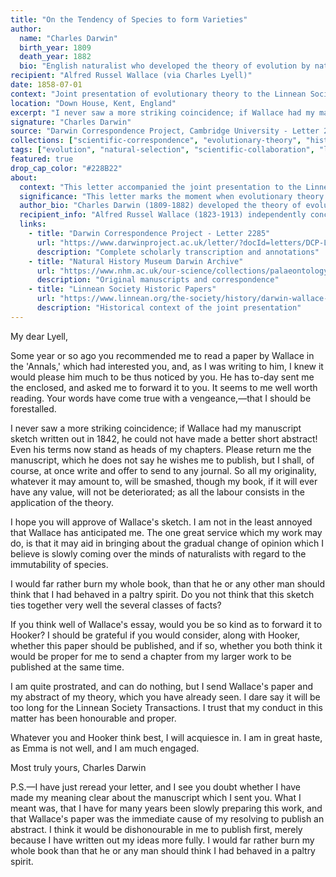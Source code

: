 ```yaml
---
title: "On the Tendency of Species to form Varieties"
author:
  name: "Charles Darwin"
  birth_year: 1809
  death_year: 1882
  bio: "English naturalist who developed the theory of evolution by natural selection"
recipient: "Alfred Russel Wallace (via Charles Lyell)"
date: 1858-07-01
context: "Joint presentation of evolutionary theory to the Linnean Society, marking the first public presentation of natural selection"
location: "Down House, Kent, England"
excerpt: "I never saw a more striking coincidence; if Wallace had my manuscript sketch written out in 1842, he could not have made a better short abstract!"
signature: "Charles Darwin"
source: "Darwin Correspondence Project, Cambridge University - Letter 2285. Verified in multiple archives including Natural History Museum and Royal Society."
collections: ["scientific-correspondence", "evolutionary-theory", "historical-discoveries"]
tags: ["evolution", "natural-selection", "scientific-collaboration", "linnean-society", "co-discovery"]
featured: true
drop_cap_color: "#228B22"
about:
  context: "This letter accompanied the joint presentation to the Linnean Society on July 1, 1858, where Darwin and Wallace's theories of evolution by natural selection were first presented to the scientific community. The coincidental development of identical theories led to one of science's most famous collaborations."
  significance: "This letter marks the moment when evolutionary theory entered public scientific discourse. The gracious handling of the potential priority dispute between Darwin and Wallace became a model for scientific collaboration and established natural selection as a cornerstone of modern biology."
  author_bio: "Charles Darwin (1809-1882) developed the theory of evolution by natural selection during his voyage on HMS Beagle and decades of subsequent research. His meticulous approach to gathering evidence revolutionized biology and our understanding of life on Earth."
  recipient_info: "Alfred Russel Wallace (1823-1913) independently conceived the theory of natural selection while studying biogeography in the Malay Archipelago. His collaboration with Darwin demonstrated the power of scientific integrity over personal ambition."
  links:
    - title: "Darwin Correspondence Project - Letter 2285"
      url: "https://www.darwinproject.ac.uk/letter/?docId=letters/DCP-LETT-2285.xml"
      description: "Complete scholarly transcription and annotations"
    - title: "Natural History Museum Darwin Archive"
      url: "https://www.nhm.ac.uk/our-science/collections/palaeontology-collections/darwin-collections.html"
      description: "Original manuscripts and correspondence"
    - title: "Linnean Society Historic Papers"
      url: "https://www.linnean.org/the-society/history/darwin-wallace-1858"
      description: "Historical context of the joint presentation"
---
```


My dear Lyell,

Some year or so ago you recommended me to read a paper by Wallace in the 'Annals,' which had interested you, and, as I was writing to him, I knew it would please him much to be thus noticed by you. He has to-day sent me the enclosed, and asked me to forward it to you. It seems to me well worth reading. Your words have come true with a vengeance,—that I should be forestalled.

I never saw a more striking coincidence; if Wallace had my manuscript sketch written out in 1842, he could not have made a better short abstract! Even his terms now stand as heads of my chapters. Please return me the manuscript, which he does not say he wishes me to publish, but I shall, of course, at once write and offer to send to any journal. So all my originality, whatever it may amount to, will be smashed, though my book, if it will ever have any value, will not be deteriorated; as all the labour consists in the application of the theory.

I hope you will approve of Wallace's sketch. I am not in the least annoyed that Wallace has anticipated me. The one great service which my work may do, is that it may aid in bringing about the gradual change of opinion which I believe is slowly coming over the minds of naturalists with regard to the immutability of species.

I would far rather burn my whole book, than that he or any other man should think that I had behaved in a paltry spirit. Do you not think that this sketch ties together very well the several classes of facts?

If you think well of Wallace's essay, would you be so kind as to forward it to Hooker? I should be grateful if you would consider, along with Hooker, whether this paper should be published, and if so, whether you both think it would be proper for me to send a chapter from my larger work to be published at the same time.

I am quite prostrated, and can do nothing, but I send Wallace's paper and my abstract of my theory, which you have already seen. I dare say it will be too long for the Linnean Society Transactions. I trust that my conduct in this matter has been honourable and proper.

Whatever you and Hooker think best, I will acquiesce in. I am in great haste, as Emma is not well, and I am much engaged.

Most truly yours,
Charles Darwin

P.S.—I have just reread your letter, and I see you doubt whether I have made my meaning clear about the manuscript which I sent you. What I meant was, that I have for many years been slowly preparing this work, and that Wallace's paper was the immediate cause of my resolving to publish an abstract. I think it would be dishonourable in me to publish first, merely because I have written out my ideas more fully. I would far rather burn my whole book than that he or any man should think I had behaved in a paltry spirit.